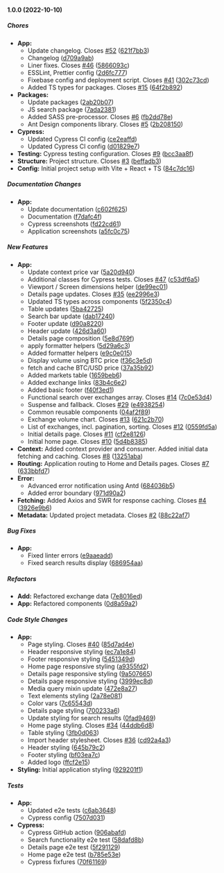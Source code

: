 #### 1.0.0 (2022-10-10)

##### Chores

* **App:**
  *  Update changelog. Closes [#52](https://github.com/sobolev-alexey/crypto-exchange/pull/52) ([621f7bb3](https://github.com/sobolev-alexey/crypto-exchange/commit/621f7bb3c515a66b5524feb0a712aee6e5d8230a))
  *  Changelog ([d709a9ab](https://github.com/sobolev-alexey/crypto-exchange/commit/d709a9ab7119eb04c378d7eef3b945157685e8c1))
  *  Liner fixes. Closes [#46](https://github.com/sobolev-alexey/crypto-exchange/pull/46) ([5866093c](https://github.com/sobolev-alexey/crypto-exchange/commit/5866093ca36dab94d09f3dd66b9d17b88df74556))
  *  ESSLint, Prettier config ([2d6fc777](https://github.com/sobolev-alexey/crypto-exchange/commit/2d6fc777645c9e3ce74c9f9bcd1933f3449a46b6))
  *  Fixebase config and deployment script. Closes [#41](https://github.com/sobolev-alexey/crypto-exchange/pull/41) ([302c73cd](https://github.com/sobolev-alexey/crypto-exchange/commit/302c73cdcbcdb3dd3207eabd8e2c6042cbff7031))
  *  Added TS types for packages. Closes [#15](https://github.com/sobolev-alexey/crypto-exchange/pull/15) ([64f2b892](https://github.com/sobolev-alexey/crypto-exchange/commit/64f2b892c774e990a66de435fbc0e09159deb757))
* **Packages:**
  *  Update packages ([2ab20b07](https://github.com/sobolev-alexey/crypto-exchange/commit/2ab20b07a51c8b34db82d7c50ec008c7a3a553c2))
  *  JS search package ([7ada2381](https://github.com/sobolev-alexey/crypto-exchange/commit/7ada23815b2e4032d1db7bb6962c97e0ef37e01f))
  *  Added SASS pre-processor. Closes [#6](https://github.com/sobolev-alexey/crypto-exchange/pull/6) ([fb2dd78e](https://github.com/sobolev-alexey/crypto-exchange/commit/fb2dd78eb6e19bc6111d9a097806e492f8641dfd))
  *  Ant Design components library. Closes [#5](https://github.com/sobolev-alexey/crypto-exchange/pull/5) ([2b208150](https://github.com/sobolev-alexey/crypto-exchange/commit/2b2081503e40bff5360a89321682c98ce1ab8400))
* **Cypress:**
  *  Updated Cypress CI config ([ce2eaffd](https://github.com/sobolev-alexey/crypto-exchange/commit/ce2eaffd31a96d9ef0f35575f8a4a7d2b60d838a))
  *  Updated Cypress CI config ([d01829e7](https://github.com/sobolev-alexey/crypto-exchange/commit/d01829e7c5ac6ea5fe9c1d19920694c93cc6c354))
* **Testing:**  Cypress testing configuration. Closes [#9](https://github.com/sobolev-alexey/crypto-exchange/pull/9) ([bcc3aa8f](https://github.com/sobolev-alexey/crypto-exchange/commit/bcc3aa8f4a2778224daa6fcf718a1c39e1d8d200))
* **Structure:**   Project structure. Closes [#3](https://github.com/sobolev-alexey/crypto-exchange/pull/3) ([beffadb3](https://github.com/sobolev-alexey/crypto-exchange/commit/beffadb33d69800d06d2ad35edb67c8531e5c1f5))
* **Config:**  Initial project setup with Vite + React + TS ([84c7dc16](https://github.com/sobolev-alexey/crypto-exchange/commit/84c7dc168925eb3f9c8b9bc7c868cb692a2b0f28))

##### Documentation Changes

* **App:**
  *  Update documentation ([c602f625](https://github.com/sobolev-alexey/crypto-exchange/commit/c602f625cb5e21bbed35b4e9cfc23006ed4e277d))
  *  Documentation ([f7dafc4f](https://github.com/sobolev-alexey/crypto-exchange/commit/f7dafc4fe09c80760542c91ffb1eb25243c31d29))
  *  Cypress screenshots ([fd22cd61](https://github.com/sobolev-alexey/crypto-exchange/commit/fd22cd61871498f4e0ac4a8fcc927c44b4ff0ebd))
  *  Application screenshots ([a5fc0c75](https://github.com/sobolev-alexey/crypto-exchange/commit/a5fc0c759811163daf396d843d54e6123afb2bab))

##### New Features

* **App:**
  *  Update context price var ([5a20d940](https://github.com/sobolev-alexey/crypto-exchange/commit/5a20d94089ec4a705acd82d403cb939003ef6c76))
  *  Additional classes for Cypress tests. Closes [#47](https://github.com/sobolev-alexey/crypto-exchange/pull/47) ([c53df6a5](https://github.com/sobolev-alexey/crypto-exchange/commit/c53df6a5f88d21b9e618fec65c44e435fcdfb656))
  *  Viewport / Screen dimensions helper ([de99ec01](https://github.com/sobolev-alexey/crypto-exchange/commit/de99ec01ee1ab0387ee3b271c68b4a418bd0b1b0))
  *  Details page updates. Closes [#35](https://github.com/sobolev-alexey/crypto-exchange/pull/35) ([ee2996e3](https://github.com/sobolev-alexey/crypto-exchange/commit/ee2996e3935e772ab1267efec63897e0067ea348))
  *  Updated TS types across components ([5f2350c4](https://github.com/sobolev-alexey/crypto-exchange/commit/5f2350c4b504b47369e4f978ce7aec101e4df6b8))
  *  Table updates ([5ba42725](https://github.com/sobolev-alexey/crypto-exchange/commit/5ba42725723d718e79b275dd73804b0d5cd2b476))
  *  Search bar update ([dab17240](https://github.com/sobolev-alexey/crypto-exchange/commit/dab172409fa299c4b63333fb86ae4e6903564644))
  *  Footer update ([d90a8220](https://github.com/sobolev-alexey/crypto-exchange/commit/d90a8220fcb3643c330b3206d1dc8ffd40fc73d1))
  *  Header update ([426d3a60](https://github.com/sobolev-alexey/crypto-exchange/commit/426d3a6080f39d238b17ef47789fdfc14e94afa0))
  *  Details page composition ([5e8d769f](https://github.com/sobolev-alexey/crypto-exchange/commit/5e8d769fc2a6d88aedc21abe5529023bba7cfa31))
  *  apply formatter helpers ([5d29a6c3](https://github.com/sobolev-alexey/crypto-exchange/commit/5d29a6c333ac53d411ffa603ded82c092c5918a7))
  *  Added formatter helpers ([e9c0e015](https://github.com/sobolev-alexey/crypto-exchange/commit/e9c0e01557b14fe2936ae6939bf59a613028012a))
  *  Display volume using BTC price ([f36c3e5d](https://github.com/sobolev-alexey/crypto-exchange/commit/f36c3e5df56b999dcefd74c57bade17888b218a1))
  *  fetch and cache BTC/USD price ([37a35b92](https://github.com/sobolev-alexey/crypto-exchange/commit/37a35b92d42a5506d3c2d57b9b7676a9ac945aec))
  *  Added markets table ([1659beb6](https://github.com/sobolev-alexey/crypto-exchange/commit/1659beb681be4a3518c4ccb885f754da5de79256))
  *  Added exchange links ([83b4c6e2](https://github.com/sobolev-alexey/crypto-exchange/commit/83b4c6e21c95a695a081ed56c009c6cb66263ba1))
  *  Added basic footer ([f40f3ed1](https://github.com/sobolev-alexey/crypto-exchange/commit/f40f3ed150ccfdcff26d5285e9f978b695a60564))
  *  Functional search over exchanges array. Closes [#14](https://github.com/sobolev-alexey/crypto-exchange/pull/14) ([7c0e53d4](https://github.com/sobolev-alexey/crypto-exchange/commit/7c0e53d422c8d913e370a21021e6edb2fa2d2a49))
  *  Suspense and fallback. Closes [#29](https://github.com/sobolev-alexey/crypto-exchange/pull/29) ([e4938254](https://github.com/sobolev-alexey/crypto-exchange/commit/e493825465f8ba014b6a83140516a199e64c76b3))
  *  Common reusable components ([04af2f89](https://github.com/sobolev-alexey/crypto-exchange/commit/04af2f894d1b344515bb51767dee7eee4c45ca2b))
  *  Exchange volume chart. Closes [#13](https://github.com/sobolev-alexey/crypto-exchange/pull/13) ([621c2b70](https://github.com/sobolev-alexey/crypto-exchange/commit/621c2b70523e8eea7611da7a722e94d06a31fe27))
  *  List of exchanges, incl. pagination, sorting. Closes [#12](https://github.com/sobolev-alexey/crypto-exchange/pull/12) ([0559fd5a](https://github.com/sobolev-alexey/crypto-exchange/commit/0559fd5a154035a99564dc7a1b1c19b3c90187c7))
  *  Initial details page. Closes [#11](https://github.com/sobolev-alexey/crypto-exchange/pull/11) ([cf2e8126](https://github.com/sobolev-alexey/crypto-exchange/commit/cf2e812651797857310829131c4f169e0acf7f47))
  *  Initial home page. Closes [#10](https://github.com/sobolev-alexey/crypto-exchange/pull/10) ([5d4b8385](https://github.com/sobolev-alexey/crypto-exchange/commit/5d4b83855ad9f8bdd6e7ec52326a951a3feed0be))
* **Context:**  Added context provider and consumer. Added initial data fetching and caching. Closes [#8](https://github.com/sobolev-alexey/crypto-exchange/pull/8) ([13251aba](https://github.com/sobolev-alexey/crypto-exchange/commit/13251aba4dfbf679e70c4bc64e73aac485398183))
* **Routing:**  Application routing to Home and Details pages. Closes [#7](https://github.com/sobolev-alexey/crypto-exchange/pull/7) ([633bbfd7](https://github.com/sobolev-alexey/crypto-exchange/commit/633bbfd744d7fbc2ecebca109ed97304e70a07a8))
* **Error:**
  *  Advanced error notification using Antd ([684036b5](https://github.com/sobolev-alexey/crypto-exchange/commit/684036b5789f6f445650c451e2b3e6c46fac8e04))
  *  Added error boundary ([971d90a2](https://github.com/sobolev-alexey/crypto-exchange/commit/971d90a2daf88dfb0b72fecbd0c7c63910bc2e17))
* **Fetching:**  Added Axios and SWR for response caching. Closes [#4](https://github.com/sobolev-alexey/crypto-exchange/pull/4) ([3926e9b6](https://github.com/sobolev-alexey/crypto-exchange/commit/3926e9b63c2d1ccf3aeb39c0775ac3c0f481a24b))
* **Metadata:**  Updated project metadata. Closes [#2](https://github.com/sobolev-alexey/crypto-exchange/pull/2) ([88c22af7](https://github.com/sobolev-alexey/crypto-exchange/commit/88c22af76350bfe62a7760b76b6f6df08072bc4d))

##### Bug Fixes

* **App:**
  *  Fixed linter errors ([e9aaeadd](https://github.com/sobolev-alexey/crypto-exchange/commit/e9aaeadd2a6f8037487411a06ccc812377531f08))
  *  Fixed search results display ([686954aa](https://github.com/sobolev-alexey/crypto-exchange/commit/686954aa5d00bc077e89ab258576696a235be170))

##### Refactors

* **Add:**  Refactored exchange data ([7e8016ed](https://github.com/sobolev-alexey/crypto-exchange/commit/7e8016edaeb80b0107c99c54d3817a5927837098))
* **App:**  Refactored components ([0d8a59a2](https://github.com/sobolev-alexey/crypto-exchange/commit/0d8a59a2a488238b67155f116abf8cb5f39cb5db))

##### Code Style Changes

* **App:**
  *  Page styling. Closes [#40](https://github.com/sobolev-alexey/crypto-exchange/pull/40) ([85d7ad4e](https://github.com/sobolev-alexey/crypto-exchange/commit/85d7ad4e1c0c68bb8307c811573af2274b96c620))
  *  Header responsive styling ([ec7a1e84](https://github.com/sobolev-alexey/crypto-exchange/commit/ec7a1e8479730d128d3204dc014e13cc654abe8c))
  *  Footer responsive styling ([5451349d](https://github.com/sobolev-alexey/crypto-exchange/commit/5451349d65c100d7ec834ab6edd8dcc11b5a2e7e))
  *  Home page responsive styling ([a9355fd2](https://github.com/sobolev-alexey/crypto-exchange/commit/a9355fd29711f09d8d2dfbb80cabb9cf2bd37bdc))
  *  Details page responsive styling ([9a507665](https://github.com/sobolev-alexey/crypto-exchange/commit/9a5076654103913d64c58039c4b58af2575e5c09))
  *  Details page responsive styling ([3999ec8d](https://github.com/sobolev-alexey/crypto-exchange/commit/3999ec8d8eefe200828e2c6ec58df9906dc796a7))
  *  Media query mixin update ([472e8a27](https://github.com/sobolev-alexey/crypto-exchange/commit/472e8a275ff0abed4d66145f52985b27ef0231e7))
  *  Text elements styling ([2a78e081](https://github.com/sobolev-alexey/crypto-exchange/commit/2a78e0815816dcfe7d14f537f5ebba62872c1e32))
  *  Color vars ([7c65543d](https://github.com/sobolev-alexey/crypto-exchange/commit/7c65543df8ae5d88bfeebb3266fd624cbe550d2b))
  *  Details page styling ([700233a6](https://github.com/sobolev-alexey/crypto-exchange/commit/700233a605806c83af930194130034a26e2b0413))
  *  Update styling for search results ([0fad9469](https://github.com/sobolev-alexey/crypto-exchange/commit/0fad9469e0cb9d697d06f1909662c6208a4e1a9a))
  *  Home page styling. Closes [#34](https://github.com/sobolev-alexey/crypto-exchange/pull/34) ([44ddb6d8](https://github.com/sobolev-alexey/crypto-exchange/commit/44ddb6d8cf60855dbfce6311a64d3be694becd9b))
  *  Table styling ([3fb0d063](https://github.com/sobolev-alexey/crypto-exchange/commit/3fb0d063329f0aa164f06ea9d1388013df99a319))
  *  Import header stylesheet. Closes [#36](https://github.com/sobolev-alexey/crypto-exchange/pull/36) ([cd92a4a3](https://github.com/sobolev-alexey/crypto-exchange/commit/cd92a4a33fa9f7b5becb0ec4459158d2ee23a385))
  *  Header styling ([645b79c2](https://github.com/sobolev-alexey/crypto-exchange/commit/645b79c2307e71fcd11cef9d4357380670287e56))
  *  Footer styling ([bf03ea7c](https://github.com/sobolev-alexey/crypto-exchange/commit/bf03ea7cb2b2f5c31fb24602800fa2632635a060))
  *  Added logo ([ffcf2e15](https://github.com/sobolev-alexey/crypto-exchange/commit/ffcf2e15570c8ec1a1370634b7cf340854da18d3))
* **Styling:**  Initial application styling ([929201f1](https://github.com/sobolev-alexey/crypto-exchange/commit/929201f1eea2994c043295752f5f96a5a3307409))

##### Tests

* **App:**
  *  Updated e2e tests ([c6ab3648](https://github.com/sobolev-alexey/crypto-exchange/commit/c6ab364878740328081a1f8685de2ba9ef8cc0b0))
  *  Cypress config ([7507d031](https://github.com/sobolev-alexey/crypto-exchange/commit/7507d0316c50ae8d1099fba92d1530306331a71d))
* **Cypress:**
  *  Cypress GitHub action ([906abafd](https://github.com/sobolev-alexey/crypto-exchange/commit/906abafd9ea021f276c75318b29c7cf41649bf65))
  *  Search functionality e2e test ([58dafd8b](https://github.com/sobolev-alexey/crypto-exchange/commit/58dafd8b60ab0362f86c7643105ac3932bb26b9e))
  *  Details page e2e test ([5f291129](https://github.com/sobolev-alexey/crypto-exchange/commit/5f291129fd5c20482c7836fcc25b2d7bd405629f))
  *  Home page e2e test ([b785e53e](https://github.com/sobolev-alexey/crypto-exchange/commit/b785e53e90f31c9f0c5da6040ccd92491b162a2c))
  *  Cypress fixfures ([70f61169](https://github.com/sobolev-alexey/crypto-exchange/commit/70f6116975f7023b51cc06860d8592dc8856d7bb))

